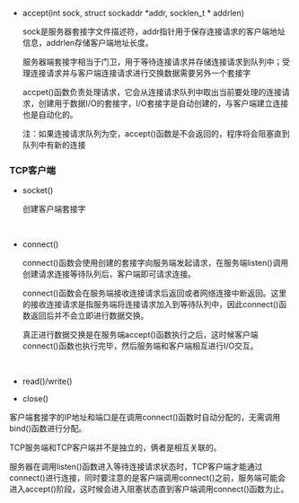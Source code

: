 - accept(int sock, struct sockaddr *addr, socklen_t * addrlen)

  sock是服务器套接字文件描述符，addr指针用于保存连接请求的客户端地址信息，addrlen存储客户端地址长度。

  服务器端套接字相当于门卫，用于等待连接请求并存储连接请求到队列中；受理连接请求并与客户端连接请求进行交换数据需要另外一个套接字

  accpet()函数负责处理请求，它会从连接请求队列中取出当前要处理的连接请求，创建用于数据I/O的套接字，I/O套接字是自动创建的，与客户端建立连接也是自动化的。

  注：如果连接请求队列为空，accept()函数是不会返回的，程序将会阻塞直到队列中有新的连接



### TCP客户端

- socket()

  创建客户端套接字

  ​

- connect()

  connect()函数会使用创建的套接字向服务端发起请求，在服务端listen()调用创建请求连接等待队列后，客户端即可请求连接。

  connect()函数会在服务端接收连接请求后返回或者网络连接中断返回。这里的接收连接请求是指服务端将连接请求加入到等待队列中，因此connect()函数返回后并不会立即进行数据交换。

  真正进行数据交换是在服务端accept()函数执行之后，这时候客户端connect()函数也执行完毕，然后服务端和客户端相互进行I/O交互。

  ​

- read()/write()

- close()

客户端套接字的IP地址和端口是在调用connect()函数时自动分配的，无需调用bind()函数进行分配。



TCP服务端和TCP客户端并不是独立的，俩者是相互关联的。

服务器在调用listen()函数进入等待连接请求状态时，TCP客户端才能通过connect()进行连接，同时要注意的是客户端调用connect()之前，服务端可能会进入accept()阶段，这时候会进入阻塞状态直到客户端调用connect()函数为止。

